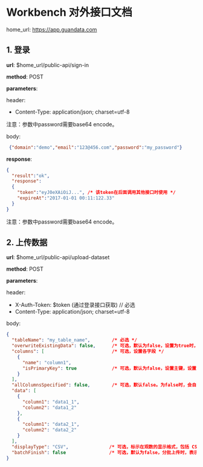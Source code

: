 # Workbench 对外接口文档

home_url: https://app.guandata.com

## 1. 登录

**url**: $home_url/public-api/sign-in

**method**: POST

**parameters**:

header:

* Content-Type: application/json; charset=utf-8

注意：参数中password需要base64 encode。

body:

```json
 {"domain":"demo","email":"123@456.com","password":"my_password"}
```

**response**:

```json
{
  "result":"ok",
  "response":
  {
    "token":"eyJ0eXAiOiJ...", /* 该token在后面调用其他接口时使用 */
    "expireAt":"2017-01-01 00:11:122.33"
  }
}
```

注意：参数中password需要base64 encode。

## 2. 上传数据

**url**: $home_url/public-api/upload-dataset

**method**: POST

**parameters**:

header:

* X-Auth-Token:  $token (通过登录接口获取)    // 必选
* Content-Type: application/json; charset=utf-8

body:

```json
{
  "tableName": "my_table_name",        /* 必选 */
  "overwriteExistingData": false,      /* 可选，默认为false，设置为true时，先删除原来的数据，再上传。*/
  "columns": [                         /* 可选，设置各字段 */
    {
      "name": "column1",
      "isPrimaryKey": true             /* 可选，默认为false，设置主键，设置了primaryKey后，多次上传时会更新原有数据，否则，会追加到原有数据后 */
    }
  ],
  "allColumnsSpecified": false,        /* 可选，默认false。为false时，会自动检查data中的字段并推测类型上传到观数，为true时，表示columns中指定了所有字段，那么，data中的多余字段会过滤掉。 */
  "data": [
    {
      "column1": "data1_1",
      "column2": "data1_2"
    },
    {
      "column1": "data2_1",
      "column2": "data2_2"
    }
  ],
  "displayType": "CSV",               /* 可选，标示在观数的显示格式，包括 CSV, EXCEL, DATAFUSION, DATAFLOW, MYSQL, KR3000, PUBLIC, WEIXIN, POSTGRESQL, GREENPLUM, CARD*/
  "batchFinish": false                /* 可选，默认为false，分批上传时，表示是否是最后一批。设置为false时，不更新行数，也不刷新card缓存 */
}
```

